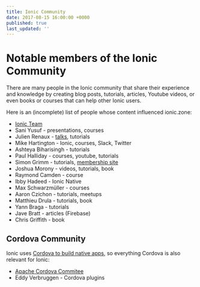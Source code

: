 ```yaml
---
title: Ionic Community
date: 2017-08-15 16:00:00 +0000
published: true
last_updated: ''
---
```

# Notable members of the Ionic Community

There are many people in the Ionic community that share their experience and knowledge by creating blog posts, tutorials, articles, Youtube videos, or even books or courses that can help other Ionic users.

Here is an (incomplete) list of people whose content influenced ionic.zone:

- [Ionic Team](https://ionicframework.com/team)
- Sani Yusuf - presentations, courses
- Julien Renaux - [talks](https://julienrenaux.fr/talks/), tutorials
- Mike Hartington - Ionic, courses, Slack, Twitter
- Ashteya Biharisingh - tutorials
- Paul Halliday - courses, youtube, tutorials
- Simon Grimm - tutorials, [membership site](https://ionicacademy.com/)
- Joshua Morony - videos, tutorials, book
- Raymond Camden - course
- Ibby Hadeed - Ionic Native
- Max Schwarzmüller - courses
- Aaron Czichon - tutorials, meetups
- Matthieu Drula - tutorials, book
- Yann Braga - tutorials
- Jave Bratt - articles (Firebase)
- Chris Griffith - book

## Cordova Community

Ionic uses [Cordova to build native apps](/TODO), so everything Cordova is also relevant for Ionic:

- [Apache Cordova Commitee](https://projects.apache.org/committee.html?cordova)
- Eddy Verbruggen - Cordova plugins